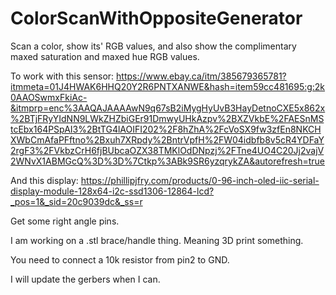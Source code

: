 # ColorScanWithOppositeGenerator

Scan a color, show its' RGB values, and also show the complimentary maxed saturation and maxed hue RGB values.


To work with this sensor: https://www.ebay.ca/itm/385679365781?itmmeta=01J4HWAK6HHQ20Y2R6PNTXANWE&hash=item59cc481695:g:2k0AAOSwmxFkiAc-&itmprp=enc%3AAQAJAAAAwN9q67sB2iMygHyUvB3HayDetnoCXE5x862x%2BTjFRyYIdNN9LWkZHZbiGEr91DmwyUHkAzpv%2BXZVkbE%2FAESnMStcEbx164PSpAI3%2BtTG4lAOIFI202%2F8hZhA%2FcVoSX9fw3zfEn8NKCHXWbCmAfaPFftno%2Bxuh7XRpdy%2BntrVpfH%2FW04idbfb8v5cR4YDFaY2rgF3%2FVkbzCrH6fjBUbcaOZX38TMKlOdDNpzj%2FTne4UO4C20Jj2vajV2WNvX1ABMGcQ%3D%3D%7Ctkp%3ABk9SR6yzqrykZA&autorefresh=true


And this display: https://phillipjfry.com/products/0-96-inch-oled-iic-serial-display-module-128x64-i2c-ssd1306-12864-lcd?_pos=1&_sid=20c9039dc&_ss=r

Get some right angle pins.

I am working on a .stl brace/handle thing.
Meaning 3D print something.

You need to connect a 10k resistor from pin2 to GND.

I will update the gerbers when I can.




